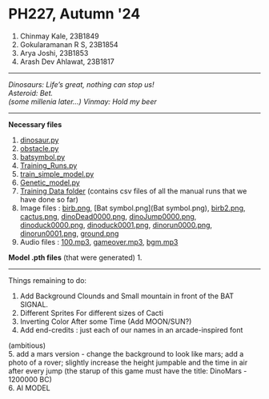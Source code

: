 # PH227, Autumn '24
1. Chinmay Kale, 23B1849
2. Gokularamanan R S, 23B1854
3. Arya Joshi, 23B1853
4. Arash Dev Ahlawat, 23B1817

***

_Dinosaurs: Life’s great, nothing can stop us!_ <br>
_Asteroid: Bet._ <br>
_(some millenia later...)_
_Vinmay: Hold my beer_

***
**Necessary files**
1. [dinosaur.py](dinosaur.py)
2. [obstacle.py](obstacle.py)
3. [batsymbol.py](batsymbol.py)
4. [Training_Runs.py](Training_Runs.py)
5. [train_simple_model.py](train_simple_model.py)
6. [Genetic_model.py](Genetic_Model.py)
7. [Training Data folder](Train_Data) (contains csv files of all the manual runs that we have done so far)
9. Image files : [birb.png](birb.png), [Bat symbol.png](Bat symbol.png), [birb2.png](birb2.png), [cactus.png](cactus.png), [dinoDead0000.png](dinoDead0000.png), [dinoJump0000.png](dinoJump0000.png), [dinoduck0000.png](dinoduck0000.png), [dinoduck0001.png](dinoduck0001.png), [dinorun0000.png](dinorun0000.png), [dinorun0001.png](dinorun0001.png), [ground.png](ground.png)
10. Audio files : [100.mp3](100.mp3), [gameover.mp3](gameover.mp3), [bgm.mp3](bgm.mp3)

**Model .pth files** (that were generated)
1. 
***
Things remaining to do:
1. Add Background Clounds and Small mountain in front of the BAT SIGNAL.
2. Different Sprites For different sizes of Cacti
3. Inverting Color After some Time (Add MOON/SUN?)
4. Add end-credits : just each of our names in an arcade-inspired font <br>

(ambitious) <br>
5. add a mars version - change the background to look like mars; add a photo of a rover; slightly increase the height jumpable and the time in air after every jump (the starup of this game must have the title: DinoMars - 1200000 BC) <br>
6. AI MODEL <br> 
